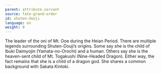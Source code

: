 ```yaml
---
parent: attribute.servant
source: fate-grand-order
id: shuten-douji
language: en
weight: 0
---
```


The leader of the oni of Mt. Ooe during the Heian Period.
There are multiple legends surrounding Shuten-Douji’s origins. Some say she is the child of Ibuki Daimyojin (Yamata-no-Orochi) and a human. Others say she is the heaven-sent child of Mt. Togakushi (Nine-Headed Dragon). Either way, the fact remains that she is a child of a dragon god. She shares a common background with Sakata Kintoki.
